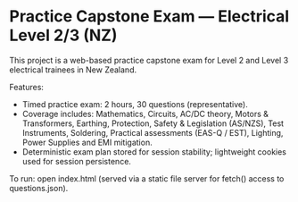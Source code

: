 # Practice Capstone Exam — Electrical Level 2/3 (NZ)

This project is a web-based practice capstone exam for Level 2 and Level 3 electrical trainees in New Zealand.

Features:
- Timed practice exam: 2 hours, 30 questions (representative).
- Coverage includes: Mathematics, Circuits, AC/DC theory, Motors & Transformers, Earthing, Protection, Safety & Legislation (AS/NZS), Test Instruments, Soldering, Practical assessments (EAS-Q / EST), Lighting, Power Supplies and EMI mitigation.
- Deterministic exam plan stored for session stability; lightweight cookies used for session persistence.

To run: open index.html (served via a static file server for fetch() access to questions.json).
